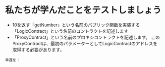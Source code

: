 # 私たちが学んだことをテストしましょう

   - 10を返す「getNumber」という名前のパブリック関数を実装する「LogicContract」という名前のコントラクトを記述します
   - 「ProxyContract」という名前のプロキシコントラクトを記述します。 このProxyContractは、最初のパラメーターとしてLogicContractのアドレスを取得する必要があります。

    幸運を！